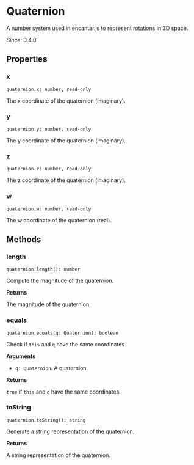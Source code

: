 # Quaternion

A number system used in encantar.js to represent rotations in 3D space.

*Since:* 0.4.0

## Properties

### x

`quaternion.x: number, read-only`

The x coordinate of the quaternion (imaginary).

### y

`quaternion.y: number, read-only`

The y coordinate of the quaternion (imaginary).

### z

`quaternion.z: number, read-only`

The z coordinate of the quaternion (imaginary).

### w

`quaternion.w: number, read-only`

The w coordinate of the quaternion (real).

## Methods

### length

`quaternion.length(): number`

Compute the magnitude of the quaternion.

**Returns**

The magnitude of the quaternion.

### equals

`quaternion.equals(q: Quaternion): boolean`

Check if `this` and `q` have the same coordinates.

**Arguments**

* `q: Quaternion`. A quaternion.

**Returns**

`true` if `this` and `q` have the same coordinates.

### toString

`quaternion.toString(): string`

Generate a string representation of the quaternion.

**Returns**

A string representation of the quaternion.
